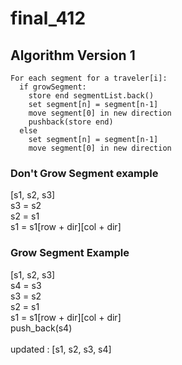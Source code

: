 # final_412

## Algorithm Version 1
```
For each segment for a traveler[i]:
  if growSegment:
    store end segmentList.back()
    set segment[n] = segment[n-1]
    move segment[0] in new direction
    pushback(store end)
  else
    set segment[n] = segment[n-1]
    move segment[0] in new direction
```
### Don't Grow Segment example
[s1, s2, s3] <br />
s3 = s2 <br />
s2 = s1 <br />
s1 = s1[row + dir][col + dir]

### Grow Segment Example
[s1, s2, s3] <br />
s4 = s3 <br />
s3 = s2 <br />
s2 = s1 <br />
s1 = s1[row + dir][col + dir] <br />
push_back(s4) <br />
<br />
updated : [s1, s2, s3, s4]
